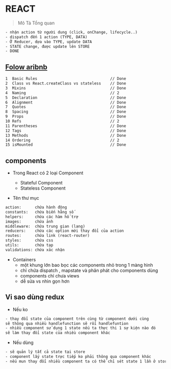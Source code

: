 # REACT

> Mô Tả Tổng quan
```html
- nhận action từ người dung (click, onChange, lifecycle..)
- dispatch đến 1 action (TYPE, DATA)
- Ở Reducer, dựa vào TYPE, update DATA
- STATE change, được update lên STORE
- DONE
```

## [Folow aribnb](https://github.com/airbnb/javascript/tree/master/react)
```html
1  Basic Rules                                // Done
2  Class vs React.createClass vs stateless    // Done
3  Mixins                                     // Done
4  Naming                                     // 2
5  Declaration                                // Done
6  Alignment                                  // Done
7  Quotes                                     // Done
8  Spacing                                    // Done
9  Props                                      // Done
10 Refs                                       // 2
11 Parentheses                                // Done
12 Tags                                       // Done
13 Methods                                    // Done
14 Ordering                                   // 2
15 isMounted                                  // Done
```
## components
- Trong React  có 2 loại Component
    + Stateful Component 
    + Stateless Component

- Tên thư mục
```html
action:      chứa hành động
constants:   chứa biến hằng số
helpers:     chứa các hàm hổ trợ
images:      chứa ảnh
middleware:  chứa trung gian (lang)
reducers:    chứa các option mới thay đổi của action 
routes:      chứa link (react-router)
styles:      chứa css
utils:       chứa tạp
validations: chứa xác nhận
```
- Containers
    + một khung lớn bao bọc các components nhỏ trong 1 màng hình
    + chỉ chứa dispatch , mapstate và phân phát cho components dùng
    + components chỉ chưa views
    + dễ sửa vs nhìn gọn hơn

## Vi sao dùng redux
- Nếu ko
```html
- thay đổi state của component trên cùng từ component dưới cùng
sẽ thông qua nhiều handlefunction sẽ rối handlefuntion
- nhiều component sử dụng 1 state nếu ta thực thi 1 sự kiện nào đó 
sẽ làm thay đổi state của nhiều component khác
```
- Nếu dùng
```html
- sẽ quản lý tất cả state tại store
- component lấy state trực tiếp ko phải thông qua component khác
- nếu mun thay đổi nhiều component ta có thể chỉ sét state 1 lần ở store
```